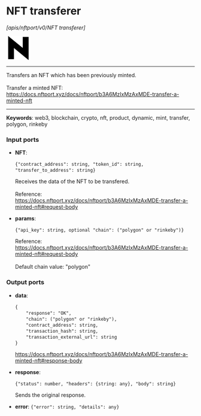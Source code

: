 # NFT transferer

_[apis/nftport/v0/NFT transferer]_

![icon](</assets/icons/352b98b2-6df6-4a21-93e1-a31cf5b9311d.png>)

---

Transfers an NFT which has been previously minted.<br>
<br>
Transfer a minted NFT:<br>
https://docs.nftport.xyz/docs/nftport/b3A6MzIxMzAxMDE-transfer-a-minted-nft<br>

---

__Keywords__: web3, blockchain, crypto, nft, product, dynamic, mint, transfer, polygon, rinkeby

### Input ports

* __NFT__: 
    ```
    {"contract_address": string, "token_id": string, "transfer_to_address": string}
    ```

    Receives the data of the NFT to be transfered.<br>
    <br>
    Reference:<br>
    https://docs.nftport.xyz/docs/nftport/b3A6MzIxMzAxMDE-transfer-a-minted-nft#request-body<br>


* __params__: 
    ```
    {"api_key": string, optional "chain": ("polygon" or "rinkeby")}
    ```

    Reference:<br>
    https://docs.nftport.xyz/docs/nftport/b3A6MzIxMzAxMDE-transfer-a-minted-nft#request-body<br>
    <br>
    Default chain value: "polygon"<br>

### Output ports

* __data__: 
    ```
    {
        "response": "OK",
        "chain": ("polygon" or "rinkeby"),
        "contract_address": string,
        "transaction_hash": string,
        "transaction_external_url": string
    }
    ```

    https://docs.nftport.xyz/docs/nftport/b3A6MzIxMzAxMDE-transfer-a-minted-nft#response-body<br>


* __response__: 
    ```
    {"status": number, "headers": {string: any}, "body": string}
    ```

    Sends the original response.<br>


* __error__: ` {"error": string, "details": any} `

